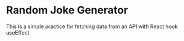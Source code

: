 # Random Joke Generator

This is a simple practice for fetching data from an API with React hook useEffect 